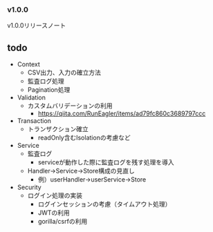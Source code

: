 ### v1.0.0

v1.0.0リリースノート

## todo
* Context
  * CSV出力、入力の確立方法
  * 監査ログ処理
  * Pagination処理
* Validation
  * カスタムバリデーションの利用
    * https://qiita.com/RunEagler/items/ad79fc860c3689797ccc
* Transaction
  * トランザクション確立
    * readOnly含むIsolationの考慮など
* Service
  * 監査ログ
    * serviceが動作した際に監査ログを残す処理を導入
  * Handler→Service→Store構成の見直し
    * 例）userHandler→userService→Store
* Security
  * ログイン処理の実装
    * ログインセッションの考慮（タイムアウト処理）
    * JWTの利用
    * gorilla/csrfの利用
